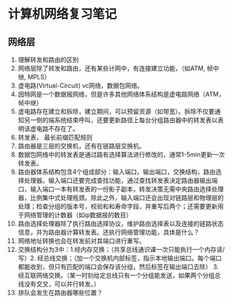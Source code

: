 # 计算机网络复习笔记

## 网络层

1. 理解转发和路由的区别
2. 网络层除了转发和路由，还有某些计网中，有连接建立功能，（如ATM, 帧中继, MPLS）
3. 虚电路(Virtual-Circuit) vc网络，数据包网络。
4. 因特网是一个数据报网络，但是许多其他网络体系结构是虚电路网络（ATM，帧中继）
5. 虚电路存在建立和拆除，建立期间，可以预留资源（如带宽）。拆除不仅要通知另一侧的端系统结束呼叫，还要更新路径上每台分组路由器中的转发表以表明该虚电路不存在了。
6. 转发表， 最长前缀匹配规则
7. 路由器是三层的交换机，还有在链路层交换机。
8. 数据包网络中的转发表是通过路有选择算法进行修改的，通常1-5min更新一次转发表。
9. 路由器体系结构包含4个组成部分：输入端口，输出端口，交换结构，路由选择处理器。输入端口还要完成查找功能，通过查找转发表决定路由器输出端口，输入端口一本有转发表的一份影子副本，转发决策无需中央路由选择处理器，比例集中式处理瓶颈。除此之外，输入端口还会出现对链路层和物理层的处理；检查分组的版本号，校验和和寿命字段，并重写后两个；还需要更新用于网络管理的计数器（如ip数据报的数目）
10. 路由选择处理器除了执行路由选择协议，维护路由选择表以及连接的链路状态信息，并为路由器计算转发表。还执行网络管理功能，具体是什么？
11. 网络地址转换也会在转发前对其端口进行重写。
12. 交换结构分为3中：1.经内存交换；（共享总线通识课一次只能执行一个内存读/写）2. 经总线交换；（加一个交换机内部标签，指示本地输出端口。每个端口都能收到，但只有匹配的端口会保存该分组，然后标签在输出端口去除） 3. 经互联网络交换。（某一时刻给定总线只有一个分组能发送，如果两个分组总线没有交叉，可以并行转发。）
13. 排队会发生在路由器哪些位置？